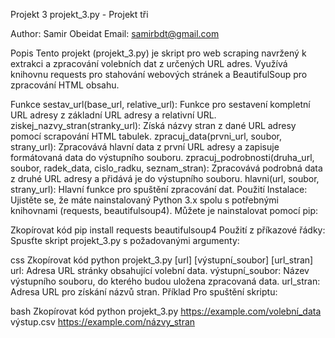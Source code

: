 Projekt 3
projekt_3.py - Projekt tři

Author: Samir Obeidat
Email: samirbdt@gmail.com

Popis
Tento projekt (projekt_3.py) je skript pro web scraping navržený k extrakci a zpracování volebních dat z určených URL adres. Využívá knihovnu requests pro stahování webových stránek a BeautifulSoup pro zpracování HTML obsahu.

Funkce
sestav_url(base_url, relative_url): Funkce pro sestavení kompletní URL adresy z základní URL adresy a relativní URL.
ziskej_nazvy_stran(stranky_url): Získá názvy stran z dané URL adresy pomocí scrapování HTML tabulek.
zpracuj_data(prvni_url, soubor, strany_url): Zpracovává hlavní data z první URL adresy a zapisuje formátovaná data do výstupního souboru.
zpracuj_podrobnosti(druha_url, soubor, radek_data, cislo_radku, seznam_stran): Zpracovává podrobná data z druhé URL adresy a přidává je do výstupního souboru.
hlavni(url, soubor, strany_url): Hlavní funkce pro spuštění zpracování dat.
Použití
Instalace: Ujistěte se, že máte nainstalovaný Python 3.x spolu s potřebnými knihovnami (requests, beautifulsoup4). Můžete je nainstalovat pomocí pip:

Zkopírovat kód
pip install requests beautifulsoup4
Použití z příkazové řádky: Spusťte skript projekt_3.py s požadovanými argumenty:

css
Zkopírovat kód
python projekt_3.py [url] [výstupní_soubor] [url_stran]
url: Adresa URL stránky obsahující volební data.
výstupní_soubor: Název výstupního souboru, do kterého budou uložena zpracovaná data.
url_stran: Adresa URL pro získání názvů stran.
Příklad
Pro spuštění skriptu:

bash
Zkopírovat kód
python projekt_3.py https://example.com/volební_data výstup.csv https://example.com/názvy_stran

